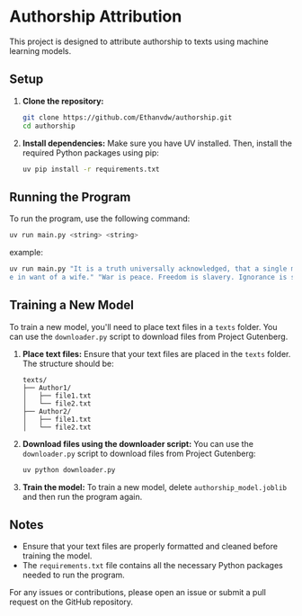 # Authorship Attribution

This project is designed to attribute authorship to texts using machine learning models.

## Setup

1. **Clone the repository:**
   ```bash
   git clone https://github.com/Ethanvdw/authorship.git
   cd authorship
   ```

2. **Install dependencies:**
   Make sure you have UV installed. Then, install the required Python packages using pip:
   ```bash
   uv pip install -r requirements.txt
   ```

## Running the Program

To run the program, use the following command:
```bash
uv run main.py <string> <string>
```
example:
```bash
uv run main.py "It is a truth universally acknowledged, that a single man in possession of a good fortune, must b
e in want of a wife." "War is peace. Freedom is slavery. Ignorance is strength."
```

## Training a New Model

To train a new model, you'll need to place text files in a `texts` folder. You can use the `downloader.py` script to download files from Project Gutenberg.

1. **Place text files:**
   Ensure that your text files are placed in the `texts` folder. The structure should be:
   ```
   texts/
   ├── Author1/
   │   ├── file1.txt
   │   └── file2.txt
   ├── Author2/
   │   ├── file1.txt
   │   └── file2.txt
   ```

2. **Download files using the downloader script:**
   You can use the `downloader.py` script to download files from Project Gutenberg:
   ```bash
   uv python downloader.py
   ```

3. **Train the model:**
  To train a new model, delete `authorship_model.joblib` and then run the program again.

## Notes

- Ensure that your text files are properly formatted and cleaned before training the model.
- The `requirements.txt` file contains all the necessary Python packages needed to run the program.

For any issues or contributions, please open an issue or submit a pull request on the GitHub repository.
